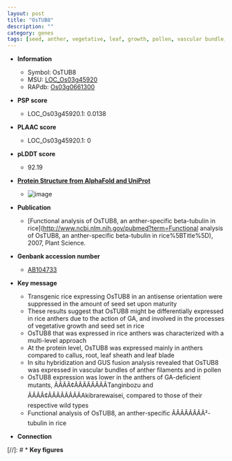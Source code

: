 ```yaml
---
layout: post
title: "OsTUB8"
description: ""
category: genes
tags: [seed, anther, vegetative, leaf, growth, pollen, vascular bundle, sheath, root]
---
```


* **Information**  
    + Symbol: OsTUB8  
    + MSU: [LOC_Os03g45920](http://rice.plantbiology.msu.edu/cgi-bin/ORF_infopage.cgi?orf=LOC_Os03g45920)  
    + RAPdb: [Os03g0661300](http://rapdb.dna.affrc.go.jp/viewer/gbrowse_details/irgsp1?name=Os03g0661300)  

* **PSP score**  
    + LOC_Os03g45920.1: 0.0138 

* **PLAAC score**  
    + LOC_Os03g45920.1: 0 

* **pLDDT score**
    + 92.19

* **[Protein Structure from AlphaFold and UniProt](https://www.uniprot.org/uniprotkb/Q76FS2/entry#structure)**
    + ![image](https://ricepsp.github.io/images/Q7/AF-Q76FS2-F1.png)

* **Publication**  
    + [Functional analysis of OsTUB8, an anther-specific beta-tubulin in rice](http://www.ncbi.nlm.nih.gov/pubmed?term=Functional analysis of OsTUB8, an anther-specific beta-tubulin in rice%5BTitle%5D), 2007, Plant Science.

* **Genbank accession number**  
    + [AB104733](http://www.ncbi.nlm.nih.gov/nuccore/AB104733)

* **Key message**  
    + Transgenic rice expressing OsTUB8 in an antisense orientation were suppressed in the amount of seed set upon maturity
    + These results suggest that OsTUB8 might be differentially expressed in rice anthers due to the action of GA, and involved in the processes of vegetative growth and seed set in rice
    + OsTUB8 that was expressed in rice anthers was characterized with a multi-level approach
    + At the protein level, OsTUB8 was expressed mainly in anthers compared to callus, root, leaf sheath and leaf blade
    + In situ hybridization and GUS fusion analysis revealed that OsTUB8 was expressed in vascular bundles of anther filaments and in pollen
    + OsTUB8 expression was lower in the anthers of GA-deficient mutants, ÃÂÃÂ¢ÃÂÃÂÃÂÃÂTanginbozu and ÃÂÃÂ¢ÃÂÃÂÃÂÃÂAkibrarewaisei, compared to those of their respective wild types
    + Functional analysis of OsTUB8, an anther-specific ÃÂÃÂÃÂÃÂ²-tubulin in rice

* **Connection**  

[//]: # * **Key figures**  


